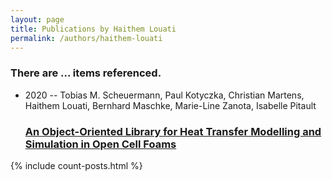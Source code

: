 ```yaml
---
layout: page
title: Publications by Haithem Louati
permalink: /authors/haithem-louati
---
```


<h3 id="number-posts">There are ... items referenced.</h3>
<ul class="post-list">
<li><span class='post-meta'>2020 -- Tobias M. Scheuermann, Paul Kotyczka, Christian Martens, Haithem Louati, Bernhard Maschke, Marie-Line Zanota, Isabelle Pitault</span><h3><a class='post-link' href="{{ site.baseurl }}/an-object-oriented-library-for-heat-transfer-modelling-and-simulation-in-open-cell-foams">An Object-Oriented Library for Heat Transfer Modelling and Simulation in Open Cell Foams</a></h3></li>

</ul>
{% include count-posts.html %}
